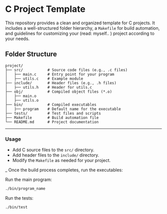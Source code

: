 # C Project Template

This repository provides a clean and organized template for C projects. It includes a well-structured folder hierarchy, a `Makefile` for build automation, and guidelines for customizing your (read: myself.. ) project according to your needs.

## Folder Structure
```
project/
├── src/           # Source code files (e.g., .c files)
│   ├── main.c     # Entry point for your program
│   ├── utils.c    # Example module
├── include/       # Header files (e.g., .h files)
│   ├── utils.h    # Header for utils.c
├── obj/           # Compiled object files (*.o)
│   ├── main.o
│   ├── utils.o
├── bin/           # Compiled executables
│   ├── program    # Default name for the executable
├── tests/         # Test files and scripts
├── Makefile       # Build automation file
└── README.md      # Project documentation
```

---

### Usage

- Add  C source files to the `src/` directory.
- Add  header files to the `include/` directory.
- Modify the `Makefile` as needed for your project.

_ Once the build process completes,  run the executables:

Run the main program:
 ```sh
./bin/program_name
```
Run the tests:
```sh
./bin/test
```


